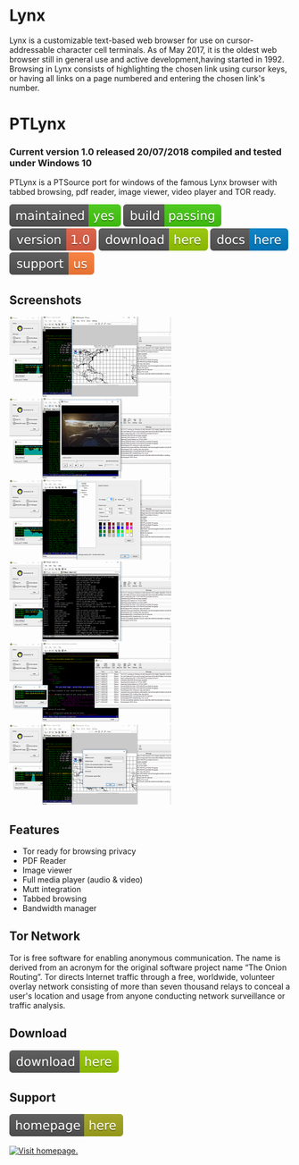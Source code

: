 # Lynx

Lynx is a customizable text-based web browser for use on cursor-addressable character cell terminals. As of May 2017, it is the oldest web browser still in general use and active development,having started in 1992. Browsing in Lynx consists of highlighting the chosen link using cursor keys, or having all links on a page numbered and entering the chosen link's number.

# PTLynx
### Current version 1.0 released 20/07/2018 compiled and tested under Windows 10

PTLynx is a PTSource port for windows of the famous Lynx browser with tabbed browsing, pdf reader, image viewer, video player and TOR ready.

[![Maintenance](/images/2017.svg)]() [![Travis](/images/rust.svg)]()  [![You can download here.](/images/version-1.0-red.svg)](https://dl.orangedox.com/zNmttApGqm9lzSNKsb?dl=1)  [![You can download here.](/images/download-here-green.svg)](https://dl.orangedox.com/zNmttApGqm9lzSNKsb?dl=1) [![Help here.](/images/docs-here-blue.svg)](https://wiki.ptsource.eu/) [![Donate here.](/images/donate.svg)](https://www.paypal.com/cgi-bin/webscr?cmd=_s-xclick&hosted_button_id=D3EH7N735BVVW)

## Screenshots

![PTLynx](https://raw.githubusercontent.com/ptsource/PTLynx/master/images/01.PNG)![PTLynx](https://raw.githubusercontent.com/ptsource/PTLynx/master/images/02.PNG)![PTLynx](https://raw.githubusercontent.com/ptsource/PTLynx/master/images/03.PNG)
![PTLynx](https://raw.githubusercontent.com/ptsource/PTLynx/master/images/04.PNG)![PTLynx](https://raw.githubusercontent.com/ptsource/PTLynx/master/images/05.PNG)![PTLynx](https://raw.githubusercontent.com/ptsource/PTLynx/master/images/06.PNG)

## Features 

* Tor ready for browsing privacy
* PDF Reader
* Image viewer
* Full media player (audio & video)
* Mutt integration
* Tabbed browsing
* Bandwidth manager

## Tor Network

Tor is free software for enabling anonymous communication. The name is derived from an acronym for the original software project name “The Onion Routing”. Tor directs Internet traffic through a free, worldwide, volunteer overlay network consisting of more than seven thousand relays to conceal a user's location and usage from anyone conducting network surveillance or traffic analysis.

## Download

[![You can download here.](/images/download-here-green.svg)](https://dl.orangedox.com/zNmttApGqm9lzSNKsb?dl=1)

## Support

[![Visit homepage.](/images/homepage-here-yellowgreen.svg)](https://www.ptsource.eu/)

[![Visit homepage.](https://repo.ptsource.eu/github-ptlynx.gif)](https://www.ptsource.eu/)
